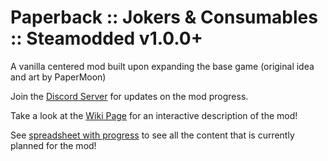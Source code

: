 # Paperback :: Jokers & Consumables :: Steamodded v1.0.0+

A vanilla centered mod built upon expanding the base game (original idea and art by PaperMoon)

Join the [Discord Server](https://discord.gg/uhqx4Yr33j) for updates on the mod progress.

Take a look at the [Wiki Page](https://balatromods.miraheze.org/wiki/Paperback) for an interactive description of the mod!

See [spreadsheet with progress](https://docs.google.com/spreadsheets/d/0PASVdFEUthutKjdsQ8aZ0w863nwBcSf285EYwWuR1lQ/edit?usp=sharing) to see all the content that is currently planned for the mod!

<!-- See [Releases](https://github.com/GitNether/paperback/releases) for the official working releases. -->

<!-- For the alpha-pre-release-testing-proceed-at-your-own-risk version, simply [download the .zip from the beta branch](https://github.com/GitNether/paperback/archive/refs/heads/beta.zip) or clone the beta branch for easy updating in the future. -->
